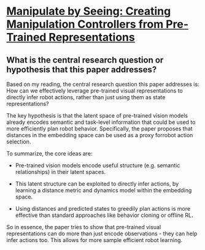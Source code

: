 # [Manipulate by Seeing: Creating Manipulation Controllers from Pre-Trained   Representations](https://arxiv.org/abs/2303.08135)

## What is the central research question or hypothesis that this paper addresses?

 Based on my reading, the central research question this paper addresses is: How can we effectively leverage pre-trained visual representations to directly infer robot actions, rather than just using them as state representations? 

The key hypothesis is that the latent space of pre-trained vision models already encodes semantic and task-level information that could be used to more efficiently plan robot behavior. Specifically, the paper proposes that distances in the embedding space can be used as a proxy forrobot action selection.

To summarize, the core ideas are:

- Pre-trained vision models encode useful structure (e.g. semantic relationships) in their latent spaces. 

- This latent structure can be exploited to directly infer actions, by learning a distance metric and dynamics model within the embedding space.

- Using distances and predicted states to greedily plan actions is more effective than standard approaches like behavior cloning or offline RL.

So in essence, the paper tries to show that pre-trained visual representations can do more than just encode observations - they can help infer actions too. This allows for more sample efficient robot learning.
